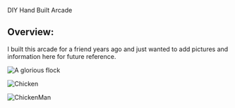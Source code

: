 DIY Hand Built Arcade
## Overview:
I built this arcade for a friend years ago and just wanted to add pictures and information here for future reference. 


![A glorious flock](
https://media.giphy.com/media/XErcue5rxXKBdbw6u6/giphy.gif "PCC Hardware Setup")



![Chicken](https://i.imgur.com/Gneu509.png "Chicken")

![ChickenMan](https://i.imgur.com/qqIpGrU.png "ChickenMan")


